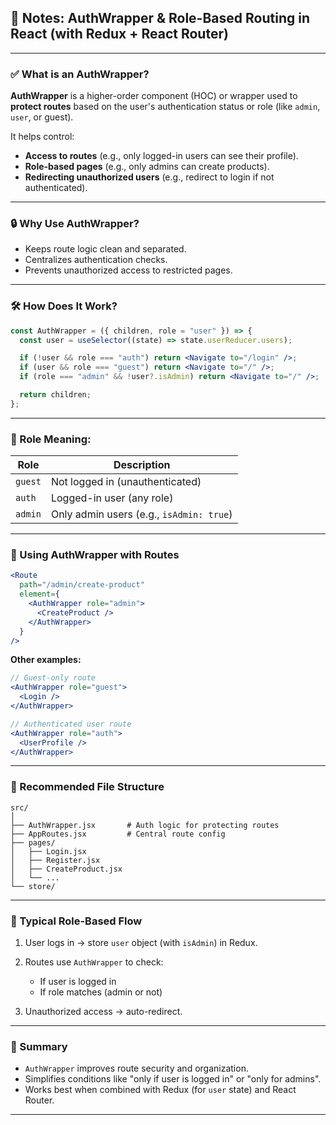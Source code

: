 
## 📘 Notes: AuthWrapper & Role-Based Routing in React (with Redux + React Router)

---

### ✅ What is an AuthWrapper?

**AuthWrapper** is a higher-order component (HOC) or wrapper used to **protect routes** based on the user's authentication status or role (like `admin`, `user`, or guest).

It helps control:

* **Access to routes** (e.g., only logged-in users can see their profile).
* **Role-based pages** (e.g., only admins can create products).
* **Redirecting unauthorized users** (e.g., redirect to login if not authenticated).

---

### 🔒 Why Use AuthWrapper?

* Keeps route logic clean and separated.
* Centralizes authentication checks.
* Prevents unauthorized access to restricted pages.

---

### 🛠️ How Does It Work?

```jsx
const AuthWrapper = ({ children, role = "user" }) => {
  const user = useSelector((state) => state.userReducer.users);

  if (!user && role === "auth") return <Navigate to="/login" />;
  if (user && role === "guest") return <Navigate to="/" />;
  if (role === "admin" && !user?.isAdmin) return <Navigate to="/" />;

  return children;
};
```

---

### 🔑 Role Meaning:

| Role    | Description                              |
| ------- | ---------------------------------------- |
| `guest` | Not logged in (unauthenticated)          |
| `auth`  | Logged-in user (any role)                |
| `admin` | Only admin users (e.g., `isAdmin: true`) |

---

### 🧩 Using AuthWrapper with Routes

```jsx
<Route
  path="/admin/create-product"
  element={
    <AuthWrapper role="admin">
      <CreateProduct />
    </AuthWrapper>
  }
/>
```

**Other examples:**

```jsx
// Guest-only route
<AuthWrapper role="guest">
  <Login />
</AuthWrapper>

// Authenticated user route
<AuthWrapper role="auth">
  <UserProfile />
</AuthWrapper>
```

---

### 📁 Recommended File Structure

```
src/
│
├── AuthWrapper.jsx       # Auth logic for protecting routes
├── AppRoutes.jsx         # Central route config
├── pages/
│   ├── Login.jsx
│   ├── Register.jsx
│   ├── CreateProduct.jsx
│   └── ...
└── store/
```

---

### 🔁 Typical Role-Based Flow

1. User logs in → store `user` object (with `isAdmin`) in Redux.
2. Routes use `AuthWrapper` to check:

   * If user is logged in
   * If role matches (admin or not)
3. Unauthorized access → auto-redirect.

---

### 📝 Summary

* `AuthWrapper` improves route security and organization.
* Simplifies conditions like "only if user is logged in" or "only for admins".
* Works best when combined with Redux (for `user` state) and React Router.

---